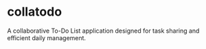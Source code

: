 # collatodo
A collaborative To-Do List application designed for task sharing and efficient daily management.
